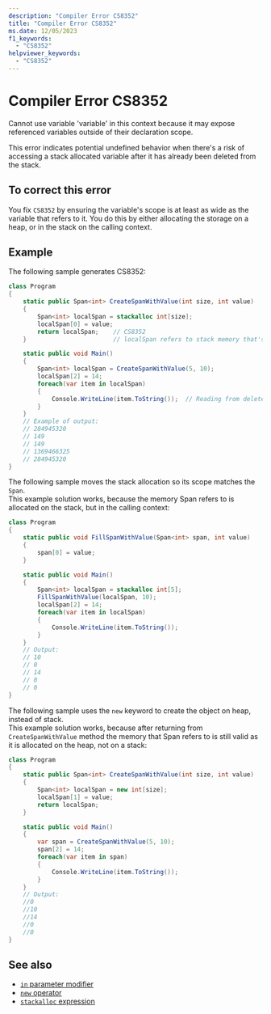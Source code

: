 ```yaml
---
description: "Compiler Error CS8352"
title: "Compiler Error CS8352"
ms.date: 12/05/2023
f1_keywords:
  - "CS8352"
helpviewer_keywords:
  - "CS8352"
---
```

# Compiler Error CS8352

Cannot use variable 'variable' in this context because it may expose referenced variables outside of their declaration scope.

This error indicates potential undefined behavior when there's a risk of accessing a stack allocated variable after it has already been deleted from the stack.

## To correct this error

You fix `CS8352` by ensuring the variable's scope is at least as wide as the variable that refers to it. You do this by either allocating the storage on a heap, or in the stack on the calling context.

## Example

The following sample generates CS8352:

```csharp
class Program
{
    static public Span<int> CreateSpanWithValue(int size, int value)
    {
        Span<int> localSpan = stackalloc int[size];
        localSpan[0] = value;
        return localSpan;    // CS8352
    }                        // localSpan refers to stack memory that's been reclaimed.

    static public void Main()
    {
        Span<int> localSpan = CreateSpanWithValue(5, 10);
        localSpan[2] = 14;
        foreach(var item in localSpan)
        {
            Console.WriteLine(item.ToString());  // Reading from deleted object
        }
    }
    // Example of output:
    // 284945320
    // 149
    // 149
    // 1369466325
    // 284945320
}
```

The following sample moves the stack allocation so its scope matches the `Span`.
<br/>This example solution works, because the memory Span refers to is allocated on the stack, but in the calling context:

```csharp
class Program
{
    static public void FillSpanWithValue(Span<int> span, int value)
    {
        span[0] = value;
    }

    static public void Main()
    {
        Span<int> localSpan = stackalloc int[5];
        FillSpanWithValue(localSpan, 10);
        localSpan[2] = 14;
        foreach(var item in localSpan)
        {
            Console.WriteLine(item.ToString());
        }
    }
    // Output:
    // 10
    // 0
    // 14
    // 0
    // 0
}
```

The following sample uses the `new` keyword to create the object on heap, instead of stack.
<br/>This example solution works, because after returning from `CreateSpanWithValue` method the memory that Span refers to is still valid as it is allocated on the heap, not on a stack:

```csharp
class Program
{
    static public Span<int> CreateSpanWithValue(int size, int value)
    {
        Span<int> localSpan = new int[size];
        localSpan[1] = value;
        return localSpan;
    }

    static public void Main()
    {
        var span = CreateSpanWithValue(5, 10);
        span[2] = 14;
        foreach(var item in span)
        {
            Console.WriteLine(item.ToString());
        }
    }
    // Output:
    //0
    //10
    //14
    //0
    //0
}
```

## See also

- [`in` parameter modifier](../keywords/method-parameters.md#in-parameter-modifier)
- [`new` operator](../operators/new-operator.md)
- [`stackalloc` expression](../operators/stackalloc.md)

